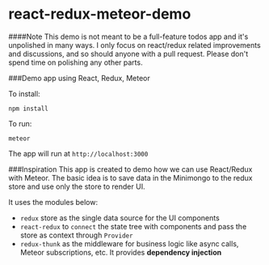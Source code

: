# react-redux-meteor-demo

####Note
This demo is not meant to be a full-feature todos app and it's unpolished in many ways. I only focus on react/redux related improvements and discussions, and so should anyone with a pull request. Please don't spend time on polishing any other parts.

###Demo app using React, Redux, Meteor

To install:
```
npm install
```

To run:
```
meteor
```

The app will run at `http://localhost:3000`


###Inspiration
This app is created to demo how we can use React/Redux with Meteor. The basic idea is to save data in the Minimongo to the redux store and use only the store to render UI.

It uses the modules below:
* `redux` store as the single data source for the UI components
* `react-redux` to `connect` the state tree with components and pass the store as context through `Provider`
* `redux-thunk` as the middleware for business logic like async calls, Meteor subscriptions, etc. It provides __dependency injection__
